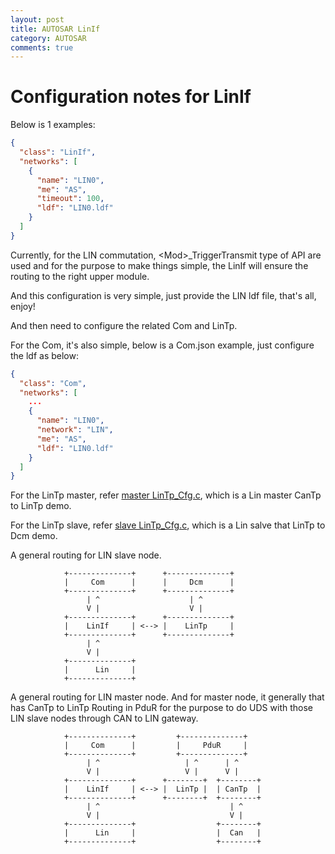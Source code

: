 ```yaml
---
layout: post
title: AUTOSAR LinIf
category: AUTOSAR
comments: true
---
```


# Configuration notes for LinIf

Below is 1 examples:

```json
{
  "class": "LinIf",
  "networks": [
    {
      "name": "LIN0",
      "me": "AS",
      "timeout": 100,
      "ldf": "LIN0.ldf"
    }
  ]
}
```

Currently, for the LIN commutation, \<Mod\>_TriggerTransmit type of API are used and for the purpose to make things simple, the LinIf will ensure the routing to the right upper module.

And this configuration is very simple, just provide the LIN ldf file, that's all, enjoy!

And then need to configure the related Com and LinTp.

For the Com, it's also simple, below is a Com.json example, just configure the ldf as below:

```json
{
  "class": "Com",
  "networks": [
    ...
    {
      "name": "LIN0",
      "network": "LIN",
      "me": "AS",
      "ldf": "LIN0.ldf"
    }
  ]
}
```

For the LinTp master, refer [master LinTp_Cfg.c](../../app/platform/ac7840x/config/LinTp/LinTp_Cfg.c), which is a Lin master CanTp to LinTp demo.

For the LinTp slave, refer [slave LinTp_Cfg.c](../../app/bootloader/config/LinTp_Cfg.c), which is a Lin salve that LinTp to Dcm demo.


A general routing for LIN slave node.
```
            +--------------+      +--------------+
            |     Com      |      |     Dcm      |
            +--------------+      +--------------+
                 | ^                    | ^
                 V |                    V |
            +--------------+      +--------------+
            |    LinIf     | <--> |    LinTp     |
            +--------------+      +--------------+
                 | ^
                 V |
            +--------------+
            |      Lin     |
            +--------------+

```

A general routing for LIN master node.
And for master node, it generally that has CanTp to LinTp Routing in PduR for the purpose to do UDS with those LIN slave nodes through CAN to LIN gateway.

```
            +--------------+         +--------------+
            |     Com      |         |     PduR     |
            +--------------+         +--------------+
                 | ^                   | ^      | ^
                 V |                   V |      V |
            +--------------+      +--------+  +--------+
            |    LinIf     | <--> |  LinTp |  | CanTp  |
            +--------------+      +--------+  +--------+
                 | ^                             | ^
                 V |                             V |
            +--------------+                  +--------+
            |      Lin     |                  |  Can   |
            +--------------+                  +--------+

```
